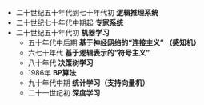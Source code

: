 - 二十世纪五十年代到七十年代初  **逻辑推理系统**
- 二十世纪七十年代中期起  **专家系统**
- 二十世纪五十年代初  **机器学习**
  - 五十年代中后期  **基于神经网络的“连接主义” （感知机）**
  - 六七十年代  **基于逻辑表示的“符号主义”**
  - 八十年代  **决策树学习**
  - 1986年  **BP算法**
  - 九十年代中期  **统计学习（支持向量机）**
  - 二十一世纪初  **深度学习**

